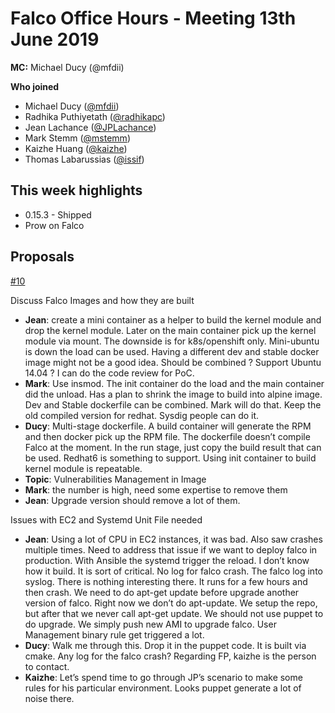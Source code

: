 # Falco Office Hours - Meeting 13th June 2019

**MC:** Michael Ducy (@mfdii)

**Who joined**

- Michael Ducy ([@mfdii](https://github.com/mfdii))
- Radhika Puthiyetath ([@radhikapc](https://github.com/radhikapc))
- Jean Lachance ([@JPLachance](https://github.com/JPLachance))
- Mark Stemm ([@mstemm](https://github.com/mstemm))
- Kaizhe Huang ([@kaizhe](https://github.com/kaizhe))
- Thomas Labarussias ([@issif](https://github.com/issif))

## This week highlights
- 0.15.3 - Shipped
- Prow on Falco

## Proposals

[#10](https://github.com/falcosecurity/office-hours/issues/10)

Discuss Falco Images and how they are built
- **Jean**: create a mini container as a helper to build the kernel module and drop the kernel module. Later on the main container pick up the kernel module via mount. The downside is for k8s/openshift only. Mini-ubuntu is down the load can be used. Having a different dev and stable docker image might not be a good idea. Should be combined ? Support Ubuntu 14.04 ? I can do the code review for PoC.
- **Mark**: Use insmod. The init container do the load and the main container did the unload.  Has a plan to shrink the image to build into alpine image. Dev and Stable dockerfile can be combined. Mark will do that. Keep the old compiled version for redhat. Sysdig people can do it.
- **Ducy**: Multi-stage dockerfile. A build container will generate the RPM and then docker pick up the RPM file. The dockerfile doesn’t compile Falco at the moment. In the run stage, just copy the build result that can be used.  Redhat6 is something to support. Using init container to build kernel module is repeatable.
- **Topic**: Vulnerabilities Management in Image
- **Mark**: the number is high, need some expertise to remove them
- **Jean**: Upgrade version should remove a lot of them.


Issues with EC2 and Systemd Unit File needed

- **Jean**: Using a lot of CPU in EC2 instances, it was bad. Also saw crashes multiple times. Need to address that issue if we want to deploy falco in production. With Ansible the systemd trigger the reload. I don’t know how it build. It is sort of critical. No log for falco crash. The falco log into syslog. There is nothing interesting there. It runs for a few hours and then crash. We need to do apt-get update before upgrade another version of falco. Right now we don’t do apt-update. We setup the repo, but after that we never call apt-get update. We should not use puppet to do upgrade. We simply push new AMI to upgrade falco. User Management binary rule get triggered a lot.
- **Ducy**: Walk me through this. Drop it in the puppet code. It is built via cmake. Any log for the falco crash? Regarding FP, kaizhe is the person to contact.
- **Kaizhe**: Let’s spend time to go through JP’s scenario to make some rules for his particular environment. Looks puppet generate a lot of noise there.
